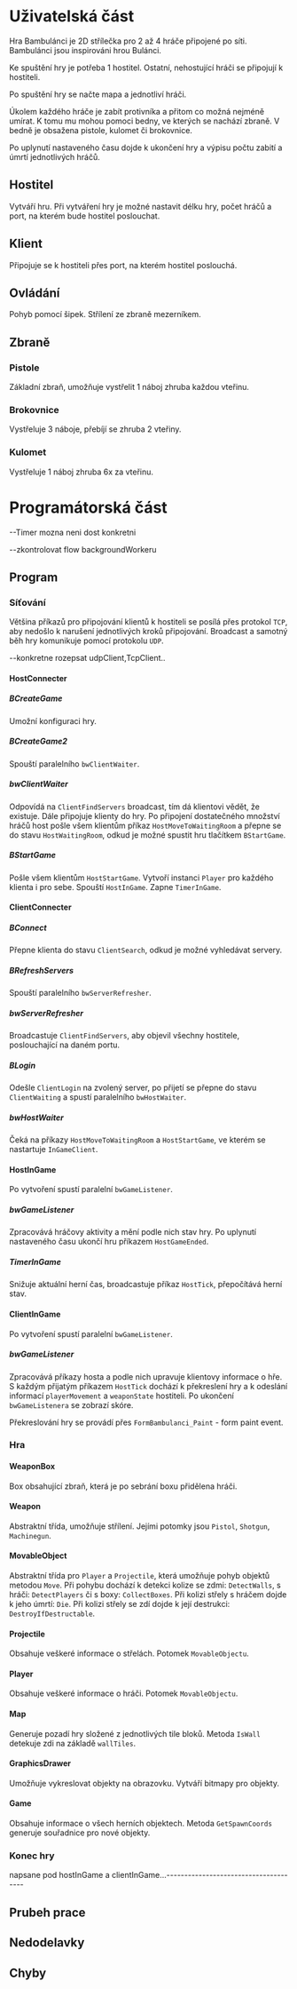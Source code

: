 # Uživatelská část
Hra Bambulánci je 2D střílečka pro 2 až 4 hráče připojené po síti. Bambulánci jsou inspirováni hrou Bulánci.

Ke spuštění hry je potřeba 1 hostitel. Ostatní, nehostující hráči se připojují k hostiteli.

Po spuštění hry se načte mapa a jednotliví hráči.

Úkolem každého hráče je zabít protivníka a přitom co možná nejméně umírat. K tomu mu mohou pomoci bedny, ve kterých se nachází zbraně. V bedně je obsažena pistole, kulomet či brokovnice.

Po uplynutí nastaveného času dojde k ukončení hry a výpisu počtu zabití a úmrtí jednotlivých hráčů.



## Hostitel

Vytváří hru. Při vytváření hry je možné nastavit délku hry, počet hráčů a port, na kterém bude hostitel poslouchat.



## Klient

Připojuje se k hostiteli přes port, na kterém hostitel poslouchá.



## Ovládání

Pohyb pomocí šipek. Střílení ze zbraně mezerníkem.


## Zbraně

### Pistole
Základní zbraň, umožňuje vystřelit 1 náboj zhruba každou vteřinu.

### Brokovnice
Vystřeluje 3 náboje, přebíjí se zhruba 2 vteřiny.

### Kulomet
Vystřeluje 1 náboj zhruba 6x za vteřinu. 


# Programátorská část

--Timer mozna neni dost konkretni

--zkontrolovat flow backgroundWorkeru

## Program

### Síťování

Většina příkazů pro připojování klientů k hostiteli se posílá přes protokol `TCP`, aby nedošlo k narušení jednotlivých kroků připojování. Broadcast a samotný běh hry komunikuje pomocí protokolu `UDP`. 

--konkretne rozepsat udpClient,TcpClient..

#### HostConnecter

##### BCreateGame
Umožní konfiguraci hry.

##### BCreateGame2
Spouští paralelního `bwClientWaiter`.

##### bwClientWaiter
Odpovídá na `ClientFindServers` broadcast, tím dá klientovi vědět, že existuje. Dále připojuje klienty do hry. Po připojení dostatečného množství hráčů host pošle všem klientům příkaz `HostMoveToWaitingRoom` a přepne se do stavu `HostWaitingRoom`, odkud je možné spustit hru tlačítkem `BStartGame`. 

##### BStartGame
Pošle všem klientům `HostStartGame`. Vytvoří instanci `Player` pro každého klienta i pro sebe. Spouští `HostInGame`. Zapne `TimerInGame`.

#### ClientConnecter
##### BConnect
Přepne klienta do stavu `ClientSearch`, odkud je možné vyhledávat servery.

##### BRefreshServers
Spouští paralelního `bwServerRefresher`.

##### bwServerRefresher
Broadcastuje `ClientFindServers`, aby objevil všechny hostitele, poslouchající na daném portu.

##### BLogin
Odešle `ClientLogin` na zvolený server, po přijetí se přepne do stavu `ClientWaiting` a spustí paralelního `bwHostWaiter`.

##### bwHostWaiter
Čeká na příkazy `HostMoveToWaitingRoom` a `HostStartGame`, ve kterém se nastartuje `InGameClient`.

#### HostInGame
Po vytvoření spustí paralelní `bwGameListener`.

##### bwGameListener
Zpracovává hráčovy aktivity a mění podle nich stav hry. Po uplynutí nastaveného času ukončí hru příkazem `HostGameEnded`.

##### TimerInGame
Snižuje aktuální herní čas, broadcastuje příkaz `HostTick`, přepočítává herní stav.

#### ClientInGame
Po vytvoření spustí paralelní `bwGameListener`.
##### bwGameListener 
Zpracovává příkazy hosta a podle nich upravuje klientovy informace o hře. S každým přijatým příkazem `HostTick` dochází k překreslení hry a k odeslání informací `playerMovement` a `weaponState` hostiteli. Po ukončení `bwGameListenera` se zobrazí skóre.

Překreslování hry se provádí přes `FormBambulanci_Paint` - form paint event.

### Hra

####  WeaponBox
Box obsahující zbraň, která je po sebrání boxu přidělena hráči.

#### Weapon
Abstraktní třída, umožňuje střílení. Jejími potomky jsou `Pistol`, `Shotgun`, `Machinegun`.

#### MovableObject
Abstraktní třída pro `Player` a `Projectile`, která umožňuje pohyb objektů metodou `Move`. Při pohybu dochází k detekci kolize se zdmi: `DetectWalls`, s hráči: `DetectPlayers` či s boxy: `CollectBoxes`. Při kolizi střely s hráčem dojde k jeho úmrtí: `Die`. Při kolizi střely se zdí dojde k její destrukci: `DestroyIfDestructable`. 

#### Projectile
Obsahuje veškeré informace o střelách. Potomek `MovableObjectu`.

#### Player
Obsahuje veškeré informace o hráči. Potomek `MovableObjectu`.

#### Map
Generuje pozadí hry složené z jednotlivých tile bloků. Metoda `IsWall` detekuje zdi na základě `wallTiles`.

#### GraphicsDrawer
Umožňuje vykreslovat objekty na obrazovku. Vytváří bitmapy pro objekty. 

#### Game
Obsahuje informace o všech herních objektech. Metoda `GetSpawnCoords` generuje souřadnice pro nové objekty.  

### Konec hry
napsane pod hostInGame a clientInGame...--------------------------------------

## Prubeh prace

## Nedodelavky

## Chyby



